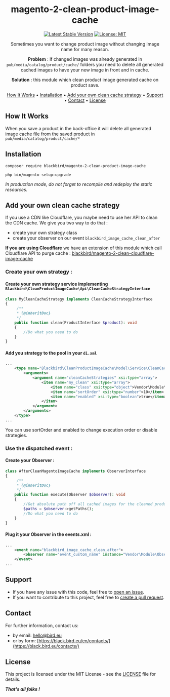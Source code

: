 <!-- markdownlint-configure-file {
  "MD013": {
    "code_blocks": false,
    "tables": false
  },
  "MD033": false,
  "MD041": false
} -->

<div align="center">

# magento-2-clean-product-image-cache

[![Latest Stable Version](https://img.shields.io/badge/version-1.0.0-blue)](https://packagist.org/packages/blackbird/magento-2-clean-product-image-cache)
[![License: MIT](https://img.shields.io/github/license/blackbird-agency/magento-2-clean-product-image-cache.svg)](./LICENSE)

Sometimes you want to change product image without changing image name for many reason.

**Problem** : if changed images was already generated in `pub/media/catalog/product/cache/` folders you need to delete all
generated cached images to have your new image in front and in cache.

**Solution** : this module which clean product image generated cache on product save.

[How It Works](#how-it-works) •
[Installation](#installation) •
[Add your own clean cache strategy](#add-your-own-clean-cache-strategy) •
[Support](#support) •
[Contact](#contact) •
[License](#license) 

</div>

## How It Works

When you save a product in the back-office it will delete all generated image cache file from the saved product in `pub/media/catalog/product/cache/*`

## Installation

```
composer require blackbird/magento-2-clean-product-image-cache
```
```
php bin/magento setup:upgrade
```
*In production mode, do not forget to recompile and redeploy the static resources.*

## Add your own clean cache strategy

If you use a CDN like Cloudflare, you maybe need to use her API to clean the CDN cache.
We give you two way to do that : 
- create your own strategy class
- create your observer on our event `blackbird_image_cache_clean_after`

**If you are using Cloudflare** we have an extension of this module which call Cloudflare API to purge cache : [blackbird/magento-2-clean-cloudflare-image-cache](https://github.com/blackbird-agency/magento-2-clean-cloudflare-image-cache)

### Create your own strategy :

#### Create your own strategy service implementing `Blackbird\CleanProductImageCache\Api\CleanCacheStrategyInterface`

```php
class MyCleanCacheStrategy implements CleanCacheStrategyInterface
{
     /**
     * {@inheritDoc}
     */
    public function clean(ProductInterface $product): void
    {
        //Do what you need to do
    }
}
```

#### Add you strategy to the pool in your `di.xml`
```xml
...
    <type name="Blackbird\CleanProductImageCache\Model\Service\CleanCacheStrategyPool">
        <arguments>
            <argument name="cleanCacheStrategies" xsi:type="array">
                <item name="my_clean" xsi:type="array">
                    <item name="class" xsi:type="object">Vendor\Module\Model\Service\MyCleanCacheStrategy</item>
                    <item name="sortOrder" xsi:type="number">10</item>
                    <item name="enabled" xsi:type="boolean">true</item>
                </item>
            </argument>
        </arguments>
    </type>
...
```

You can use sortOrder and enabled to change execution order or disable strategies.

### Use the dispatched event :

#### Create your Observer :
```php
class AfterCleanMagentoImageCache implements ObserverInterface
{
     /**
     * {@inheritDoc}
     */
    public function execute(Observer $observer): void
    {
        //Get absolute path off all cached images for the cleaned product
        $paths = $observer->getPaths();
        //Do what you need to do
    }
}
```

#### Plug it your Observer in the events.xml : 
```xml
...
    <event name="blackbird_image_cache_clean_after">
        <observer name="event_custom_name" instance="Vendor\Module\Observer\AfterCleanMagentoImageCache" />
    </event>
...
```


## Support

- If you have any issue with this code, feel free to [open an issue](https://github.com/blackbird-agency/magento-2-clean-product-image-cache/issues/new).
- If you want to contribute to this project, feel free to [create a pull request](https://github.com/blackbird-agency/magento-2-clean-product-image-cache/compare).

## Contact

For further information, contact us:

- by email: hello@bird.eu
- or by form: [https://black.bird.eu/en/contacts/](https://black.bird.eu/contacts/)

## License

This project is licensed under the MIT License - see the [LICENSE](./LICENSE) file for details.

***That's all folks !***